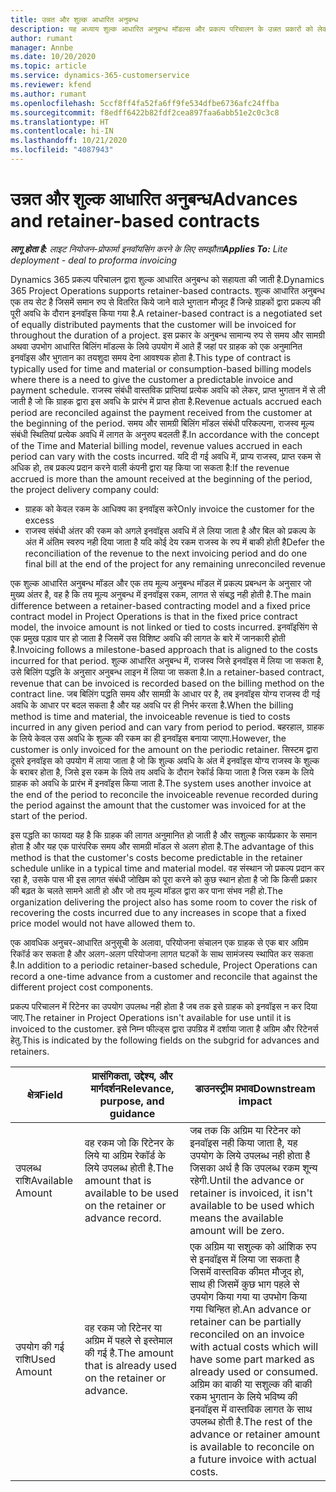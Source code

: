 ```yaml
---
title: उन्नत और शुल्क आधारित अनुबन्ध
description: यह अध्याय शुल्क आधारित अनुबन्ध मॉडल्स और प्रकल्प परिचालन के उन्नत प्रकारों को लेकर जानकारी प्रदान करता है.
author: rumant
manager: Annbe
ms.date: 10/20/2020
ms.topic: article
ms.service: dynamics-365-customerservice
ms.reviewer: kfend
ms.author: rumant
ms.openlocfilehash: 5ccf8ff4fa52fa6ff9fe534dfbe6736afc24ffba
ms.sourcegitcommit: f8edff6422b82fdf2cea897faa6abb51e2c0c3c8
ms.translationtype: HT
ms.contentlocale: hi-IN
ms.lasthandoff: 10/21/2020
ms.locfileid: "4087943"
---
```

# <a name="advances-and-retainer-based-contracts"></a><span data-ttu-id="c09ff-103">उन्नत और शुल्क आधारित अनुबन्ध</span><span class="sxs-lookup"><span data-stu-id="c09ff-103">Advances and retainer-based contracts</span></span> 


<span data-ttu-id="c09ff-104">_**लागू होता है:** लाइट नियोजन-प्रोफार्मा इनवॉयसिंग करने के लिए समझौता_</span><span class="sxs-lookup"><span data-stu-id="c09ff-104">_**Applies To:** Lite deployment - deal to proforma invoicing_</span></span>

<span data-ttu-id="c09ff-105">Dynamics 365 प्रकल्प परिचालन द्वारा शुल्क आधारित अनुबन्ध को सहायता की जाती है.</span><span class="sxs-lookup"><span data-stu-id="c09ff-105">Dynamics 365 Project Operations supports retainer-based contracts.</span></span> <span data-ttu-id="c09ff-106">शुल्क आधारित अनुबन्ध एक तय सेट है जिसमें समान रुप से वितरित किये जाने वाले भुगतान मौजूद हैं जिन्हे ग्राहकों द्वारा प्रकल्प की पूरी अवधि के दौरान इनवॉइस किया गया है.</span><span class="sxs-lookup"><span data-stu-id="c09ff-106">A retainer-based contract is a negotiated set of equally distributed payments that the customer will be invoiced for throughout the duration of a project.</span></span> <span data-ttu-id="c09ff-107">इस प्रकार के अनुबन्ध सामान्य रुप से समय और सामग्री अथवा उपभोग आधारित बिलिंग मॉडल्स के लिये उपयोग में आते हैं जहां पर ग्राहक को एक अनुमानित इनवॉइस और भुगतान का तयशुदा समय देना आवश्यक होता है.</span><span class="sxs-lookup"><span data-stu-id="c09ff-107">This type of contract is typically used for time and material or consumption-based billing models where there is a need to give the customer a predictable invoice and payment schedule.</span></span> <span data-ttu-id="c09ff-108">राजस्व संबंधी वास्तविक प्राप्तियां प्रत्येक अवधि को लेकर, प्राप्त भुगतान में से ली जाती है जो कि ग्राहक द्वारा इस अवधि के प्रारंभ में प्राप्त होता है.</span><span class="sxs-lookup"><span data-stu-id="c09ff-108">Revenue actuals accrued each period are reconciled against the payment received from the customer at the beginning of the period.</span></span> <span data-ttu-id="c09ff-109">समय और सामग्री बिलिंग मॉडल संबंधी परिकल्पना, राजस्व मूल्य संबंधी स्थितियां प्रत्येक अवधि में लागत के अनुरुप बदलती हैं.</span><span class="sxs-lookup"><span data-stu-id="c09ff-109">In accordance with the concept of the Time and Material billing model, revenue values accrued in each period can vary with the costs incurred.</span></span> <span data-ttu-id="c09ff-110">यदि दी गई अवधि में, प्राप्य राजस्व, प्राप्त रकम से अधिक हो, तब प्रकल्प प्रदान करने वाली कंपनी द्वारा यह किया जा सकता है:</span><span class="sxs-lookup"><span data-stu-id="c09ff-110">If the revenue accrued is more than the amount received at the beginning of the period, the project delivery company could:</span></span>

- <span data-ttu-id="c09ff-111">ग्राहक को केवल रकम के आधिक्य का इनवॉइस करे</span><span class="sxs-lookup"><span data-stu-id="c09ff-111">Only invoice the customer for the excess</span></span> 
- <span data-ttu-id="c09ff-112">राजस्व संबंधी अंतर की रकम को अगले इनवॉइस अवधि में ले लिया जाता है और बिल को प्रकल्प के अंत में अंतिम स्वरुप नही दिया जाता है यदि कोई देय रकम राजस्व के रुप में बाकी होती है</span><span class="sxs-lookup"><span data-stu-id="c09ff-112">Defer the reconciliation of the revenue to the next invoicing period and do one final bill at the end of the project for any remaining unreconciled revenue</span></span>

<span data-ttu-id="c09ff-113">एक शुल्क आधारित अनुबन्ध मॉडल और एक तय मूल्य अनुबन्ध मॉडल में प्रकल्प प्रबन्धन के अनुसार जो मुख्य अंतर है, वह है कि तय मूल्य अनुबन्ध में इनवॉइस रकम, लागत से संबद्ध नही होती है.</span><span class="sxs-lookup"><span data-stu-id="c09ff-113">The main difference between a retainer-based contracting model and a fixed price contract model in Project Operations is that in the fixed price contract model, the invoice amount is not linked or tied to costs incurred.</span></span> <span data-ttu-id="c09ff-114">इनवॉइसिंग से एक प्रमुख पड़ाव पार हो जाता है जिसमें उस विशिष्ट अवधि की लागत के बारे में जानकारी होती है.</span><span class="sxs-lookup"><span data-stu-id="c09ff-114">Invoicing follows a milestone-based approach that is aligned to the costs incurred for that period.</span></span> <span data-ttu-id="c09ff-115">शुल्क आधारित अनुबन्ध में, राजस्व जिसे इनवॉइस में लिया जा सकता है, उसे बिलिंग पद्धति के अनुसार अनुबन्ध लाइन में लिया जा सकता है.</span><span class="sxs-lookup"><span data-stu-id="c09ff-115">In a retainer-based contract, revenue that can be invoiced is recorded based on the billing method on the contract line.</span></span> <span data-ttu-id="c09ff-116">जब बिलिंग पद्धति समय और सामग्री के आधार पर है, तब इनवॉइस योग्य राजस्व दी गई अवधि के आधार पर बदल सकता है और यह अवधि पर ही निर्भर करता है.</span><span class="sxs-lookup"><span data-stu-id="c09ff-116">When the billing method is time and material, the invoiceable revenue is tied to costs incurred in any given period and can vary from period to period.</span></span> <span data-ttu-id="c09ff-117">बहरहाल, ग्राहक के लिये केवल उस अवधि के शुल्क की रकम का ही इनवॉइस बनाया जाएगा.</span><span class="sxs-lookup"><span data-stu-id="c09ff-117">However, the customer is only invoiced for the amount on the periodic retainer.</span></span> <span data-ttu-id="c09ff-118">सिस्टम द्वारा दूसरे इनवॉइस को उपयोग में लाया जाता है जो कि शुल्क अवधि के अंत में इनवॉइस योग्य राजस्व के शुल्क के बराबर होता है, जिसे इस रकम के लिये तय अवधि के दौरान रेकॉर्ड किया जाता है जिस रकम के लिये ग्राहक को अवधि के प्रारंभ में इनवॉइस किया जाता है.</span><span class="sxs-lookup"><span data-stu-id="c09ff-118">The system uses another invoice at the end of the period to reconcile the invoiceable revenue recorded during the period against the amount that the customer was invoiced for at the start of the period.</span></span>

<span data-ttu-id="c09ff-119">इस पद्धति का फायदा यह है कि ग्राहक की लागत अनुमानित हो जाती है और सशुल्क कार्यप्रकार के समान होता है और यह एक पारंपरिक समय और सामग्री मॉडल से अलग होता है.</span><span class="sxs-lookup"><span data-stu-id="c09ff-119">The advantage of this method is that the customer's costs become predictable in the retainer schedule unlike in a typical time and material model.</span></span> <span data-ttu-id="c09ff-120">वह संस्थान जो प्रकल्प प्रदान कर रहा है, उसके पास भी इस लागत संबंधी जोखिम को पूरा करने को कुछ स्थान होता है जो कि किसी प्रकार की बढ़त के चलते सामने आती हो और जो तय मूल्य मॉडल द्वारा कर पाना संभव नही हो.</span><span class="sxs-lookup"><span data-stu-id="c09ff-120">The organization delivering the project also has some room to cover the risk of recovering the costs incurred due to any increases in scope that a fixed price model would not have allowed them to.</span></span>

<span data-ttu-id="c09ff-121">एक आवधिक अनुचर-आधारित अनुसूची के अलावा, परियोजना संचालन एक ग्राहक से एक बार अग्रिम रिकॉर्ड कर सकता है और अलग-अलग परियोजना लागत घटकों के साथ सामंजस्य स्थापित कर सकता है.</span><span class="sxs-lookup"><span data-stu-id="c09ff-121">In addition to a periodic retainer-based schedule, Project Operations can record a one-time advance from a customer and reconcile that against the different project cost components.</span></span>

<span data-ttu-id="c09ff-122">प्रकल्प परिचालन में रिटेनर का उपयोग उपलब्ध नही होता है जब तक इसे ग्राहक को इनवॉइस न कर दिया जाए.</span><span class="sxs-lookup"><span data-stu-id="c09ff-122">The retainer in Project Operations isn't available for use until it is invoiced to the customer.</span></span> <span data-ttu-id="c09ff-123">इसे निम्न फील्ड्स द्वारा उपग्रिड में दर्शाया जाता है अग्रिम और रिटेनर्स हेतु.</span><span class="sxs-lookup"><span data-stu-id="c09ff-123">This is indicated by the following fields on the subgrid for advances and retainers.</span></span>

| <span data-ttu-id="c09ff-124">क्षेत्र</span><span class="sxs-lookup"><span data-stu-id="c09ff-124">Field</span></span> | <span data-ttu-id="c09ff-125">प्रासंगिकता, उद्देश्य, और मार्गदर्शन</span><span class="sxs-lookup"><span data-stu-id="c09ff-125">Relevance, purpose, and guidance</span></span> | <span data-ttu-id="c09ff-126">डाउनस्ट्रीम प्रभाव</span><span class="sxs-lookup"><span data-stu-id="c09ff-126">Downstream impact</span></span> |
| --- | --- | --- |
| <span data-ttu-id="c09ff-127">उपलब्ध राशि</span><span class="sxs-lookup"><span data-stu-id="c09ff-127">Available Amount</span></span> | <span data-ttu-id="c09ff-128">वह रकम जो कि रिटेनर के लिये या अग्रिम रेकॉर्ड के लिये उपलब्ध होती है.</span><span class="sxs-lookup"><span data-stu-id="c09ff-128">The amount that is available to be used on the retainer or advance record.</span></span> | <span data-ttu-id="c09ff-129">जब तक कि अग्रिम या रिटेनर को इनवॉइस नही किया जाता है, यह उपयोग के लिये उपलब्ध नही होता है जिसका अर्थ है कि उपलब्ध रकम शून्य रहेगी.</span><span class="sxs-lookup"><span data-stu-id="c09ff-129">Until the advance or retainer is invoiced, it isn't available to be used which means the available amount will be zero.</span></span> |
| <span data-ttu-id="c09ff-130">उपयोग की गई राशि</span><span class="sxs-lookup"><span data-stu-id="c09ff-130">Used Amount</span></span> | <span data-ttu-id="c09ff-131">वह रकम जो रिटेनर या अग्रिम में पहले से इस्तेमाल की गई है.</span><span class="sxs-lookup"><span data-stu-id="c09ff-131">The amount that is already used on the retainer or advance.</span></span> | <span data-ttu-id="c09ff-132">एक अग्रिम या सशुल्क को आंशिक रुप से इनवॉइस में लिया जा सकता है जिसमें वास्तविक कीमत मौजूद हो, साथ ही जिसमें कुछ भाग पहले से उपयोग किया गया या उपभोग किया गया चिन्हित हो.</span><span class="sxs-lookup"><span data-stu-id="c09ff-132">An advance or retainer can be partially reconciled on an invoice with actual costs which will have some part marked as already used or consumed.</span></span> <span data-ttu-id="c09ff-133">अग्रिम का बाकी या सशुल्क की बाकी रकम भुगतान के लिये भविष्य की इनवॉइस में वास्तविक लागत के साथ उपलब्ध होती है.</span><span class="sxs-lookup"><span data-stu-id="c09ff-133">The rest of the advance or retainer amount is available to reconcile on a future invoice with actual costs.</span></span> |
